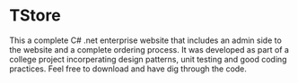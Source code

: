 TStore
======
This a complete C# .net enterprise website that includes an admin side to the website and a complete ordering process.
It was developed as part of a college project incorperating design patterns, unit testing and good coding practices.
Feel free to download and have dig through the code.
